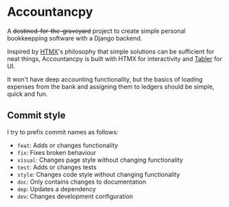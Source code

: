 # Accountancpy

A ~~destined-for-the-graveyard~~ project to create simple personal bookkeepping software with a Django backend.

Inspired by [HTMX](https://htmx.org/)'s philosophy that simple solutions can be sufficient for neat things, Accountancpy is built with HTMX for interactivity and [Tabler](https://tabler.io/) for UI.

It won't have deep accounting functionality, but the basics of loading expenses from the bank and assigning them to ledgers should be simple, quick and fun.


## Commit style

I try to prefix commit names as follows:
- `feat`: Adds or changes functionality
- `fix`: Fixes broken behaviour
- `visual`: Changes page style without changing functionality
- `test`: Adds or changes tests
- `style`: Changes code style without changing functionality
- `doc`: Only contains changes to documentation
- `dep`: Updates a dependency
- `dev`: Changes development configuration
